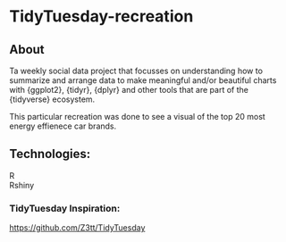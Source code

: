 # TidyTuesday-recreation

## About 
Ta weekly social data project that focusses on understanding how to summarize and arrange data to make meaningful and/or beautiful charts with {ggplot2}, {tidyr}, {dplyr} and other tools that are part of the {tidyverse} ecosystem. 

This particular recreation was done to see a visual of the top 20 most energy effienece car brands.

## Technologies:
R
<br/>Rshiny



### TidyTuesday Inspiration:
https://github.com/Z3tt/TidyTuesday
